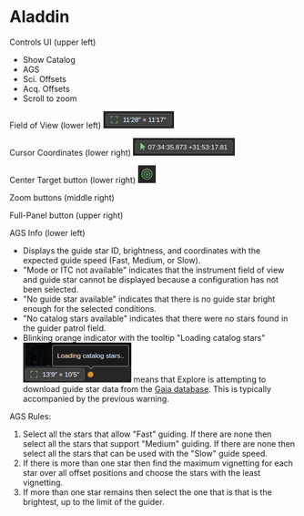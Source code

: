 # Aladdin 

Controls UI (upper left)
- Show Catalog
- AGS
- Sci. Offsets
- Acq. Offsets
- Scroll to zoom

Field of View (lower left) ![Field of view](fov.png)

Cursor Coordinates (lower right) ![coordinates](coordinates.png)

Center Target button (lower right) ![center target](center_target.png)

Zoom buttons (middle right)

Full-Panel button (upper right)


AGS Info (lower left)
- Displays the guide star ID, brightness, and coordinates with the expected guide speed (Fast, Medium, or Slow).
- "Mode or ITC not available" indicates that the instrument field of view and guide star cannot be displayed because a configuration has not been selected.
- "No guide star available" indicates that there is no guide star bright enough for the selected conditions.
- "No catalog stars available" indicates that there were no stars found in the guider patrol field.
- Blinking orange indicator with the tooltip "Loading catalog stars" ![Loading catalog stars](Loading_catalog_stars.png) means that Explore is attempting to download guide star data from the [Gaia database](https://gea.esac.esa.int/archive).  This is typically accompanied by the previous warning.

AGS Rules:
1. Select all the stars that allow "Fast" guiding.  If there are none then select all the stars that support "Medium" guiding.  If there are none then select all the stars that can be used with the "Slow" guide speed.
2. If there is more than one star then find the maximum vignetting for each star over all offset positions and choose the stars with the least vignetting.
3. If more than one star remains then select the one that is that is the brightest, up to the limit of the guider.

